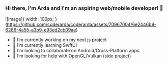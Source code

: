 ### Hi there, I'm Arda and I'm an aspiring web/mobile developer! 👋

![image]{ width: 100px; }(https://github.com/coderarda/coderarda/assets/70967004/6e2446b8-6286-4a55-a3b9-e93ed2cb09ae) 

- 🔭 I’m currently working on my next.js project
- 🌱 I’m currently learning SwftUI
- 👯 I’m looking to collaborate on Android/Cross-Platform apps.
- 🤔 I’m looking for help with OpenGL/Vulkan (side project)

<!--
**coderarda/coderarda** is a ✨ _special_ ✨ repository because its `README.md` (this file) appears on your GitHub profile.

Here are some ideas to get you started:

- 💬 Ask me about 
- 📫 How to reach me: ...
- 😄 Pronouns: ...
- ⚡ Fun fact: ...
-->
